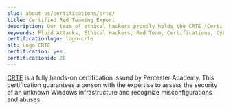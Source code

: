 ```yaml
---
slug: about-us/certifications/crte/
title: Certified Red Teaming Expert
description: Our team of ethical hackers proudly holds the CRTE (Certified Red Teaming Expert) certification, among many others.
keywords: Fluid Attacks, Ethical Hackers, Red Team, Certifications, Cybersecurity, Pentesters, Whitehat Hackers, CRTE
certificationlogo: logo-crte
alt: Logo CRTE
certification: yes
certificationid: 20
---
```


[CRTE](https://www.pentesteracademy.com/redteamlab)
is a fully hands-on certification
issued by Pentester Academy.
This certification guarantees a person
with the expertise to assess the security
of an unknown Windows infrastructure
and recognize misconfigurations and abuses.
